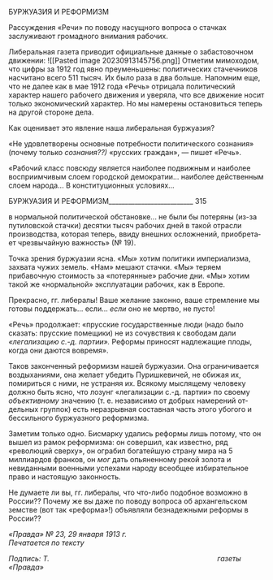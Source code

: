 БУРЖУАЗИЯ И РЕФОРМИЗМ

Рассуждения «Речи» по поводу насущного вопроса о стачках заслуживают громад­ного внимания рабочих.

Либеральная газета приводит официальные данные о забастовочном движении:
![[Pasted image 20230913145756.png]]
Отметим мимоходом, что цифры за 1912 год явно преуменьшены: политических ста­чечников насчитано всего 511 тысяч. Их было раза в два больше. Напомним еще, что не далее как в мае 1912 года «Речь» отрицала политический характер нашего рабочего движения и уверяла, что все движение носит только экономический характер. Но мы намерены остановиться теперь на другой стороне дела.

Как оценивает это явление наша либеральная буржуазия?

«Не удовлетворены основные потребности политического сознания» (почему только _сознания??)_ «русских граждан», — пишет «Речь».

«Рабочий класс повсюду является наиболее подвижным и наиболее восприимчивым слоем городской демократии... наиболее действенным слоем народа... В конституционных условиях...

  

БУРЖУАЗИЯ И РЕФОРМИЗМ__________________________ 315

в нормальной политической обстановке... не были бы потеряны (из-за путиловской стачки) десятки ты­сяч рабочих дней в такой отрасли производства, которая теперь, ввиду внешних осложнений, приобрета­ет чрезвычайную важность» (№ 19).

Точка зрения буржуазии ясна. «Мы» хотим политики империализма, захвата чужих земель. «Нам» мешают стачки. «Мы» теряем прибавочную стоимость за «потерянные» рабочие дни. «Мы» хотим такой же «нормальной» эксплуатации рабочих, как в Европе.

Прекрасно, гг. либералы! Ваше желание законно, ваше стремление мы готовы под­держать... если... _если_ оно не мертво, не пусто!

«Речь» продолжает: «прусские государственные люди (надо было сказать: прусские помещики) не из сочувствия к свободам дали _«легализацию с.-д. партии»._ Реформы приносят надлежащие плоды, когда они даются вовремя».

Таков законченный реформизм нашей буржуазии. Она ограничивается воздыхания­ми, она желает убедить Пуришкевичей, не обижая их, помириться с ними, не устраняя их. Всякому мыслящему человеку должно быть ясно, что лозунг «легализации с.-д. партии» по своему _объективному_ значению (т. е. независимо от добрых намерений от­дельных группок) есть неразрывная составная часть этого убогого и бессильного бур­жуазного реформизма.

Заметим только одно. Бисмарку удались реформы лишь потому, что он вышел из рамок реформизма: он совершил, как известно, ряд «революций сверху», он ограбил богатейшую страну мира на 5 миллиардов франков, он _мог_ дать опьяненному рекой зо­лота и невиданными военными успехами народу всеобщее избирательное право и на­стоящую законность.

Не думаете ли вы, гг. либералы, что что-либо подобное возможно в России?? Почему же вы даже по поводу вопроса об архангельском земстве (вот так «реформа»!) объявля­ли безнадежными реформы в России??

_«Правда» № 23, 29 января 1913 г.                                                           Печатается по тексту_

_Подпись: Т._                                                                                    _газеты «Правда»_
